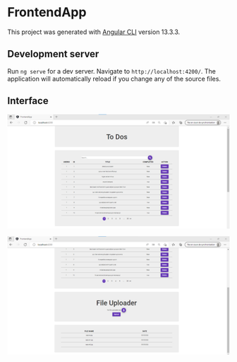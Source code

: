 # FrontendApp

This project was generated with [Angular CLI](https://github.com/angular/angular-cli) version 13.3.3.

## Development server

Run `ng serve` for a dev server. Navigate to `http://localhost:4200/`. The application will automatically reload if you change any of the source files.

## Interface
![alt text](src/assets/images/todos.png)

![alt text](src/assets/images/files.png)
